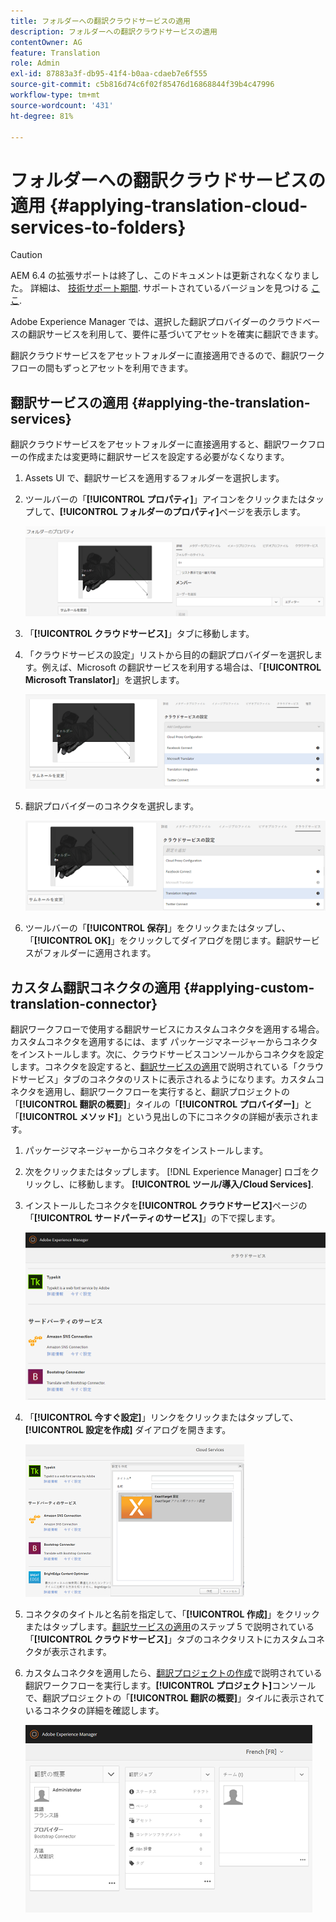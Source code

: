```yaml
---
title: フォルダーへの翻訳クラウドサービスの適用
description: フォルダーへの翻訳クラウドサービスの適用
contentOwner: AG
feature: Translation
role: Admin
exl-id: 87883a3f-db95-41f4-b0aa-cdaeb7e6f555
source-git-commit: c5b816d74c6f02f85476d16868844f39b4c47996
workflow-type: tm+mt
source-wordcount: '431'
ht-degree: 81%

---
```


# フォルダーへの翻訳クラウドサービスの適用 {#applying-translation-cloud-services-to-folders}

>[!CAUTION]
>
>AEM 6.4 の拡張サポートは終了し、このドキュメントは更新されなくなりました。 詳細は、 [技術サポート期間](https://helpx.adobe.com/jp/support/programs/eol-matrix.html). サポートされているバージョンを見つける [ここ](https://experienceleague.adobe.com/docs/?lang=ja).

Adobe Experience Manager では、選択した翻訳プロバイダーのクラウドベースの翻訳サービスを利用して、要件に基づいてアセットを確実に翻訳できます。

翻訳クラウドサービスをアセットフォルダーに直接適用できるので、翻訳ワークフローの間もずっとアセットを利用できます。

## 翻訳サービスの適用 {#applying-the-translation-services}

翻訳クラウドサービスをアセットフォルダーに直接適用すると、翻訳ワークフローの作成または変更時に翻訳サービスを設定する必要がなくなります。

1. Assets UI で、翻訳サービスを適用するフォルダーを選択します。
1. ツールバーの「**[!UICONTROL プロパティ]**」アイコンをクリックまたはタップして、**[!UICONTROL フォルダーのプロパティ]**&#x200B;ページを表示します。

   ![chlimage_1-215](assets/chlimage_1-215.png)

1. 「**[!UICONTROL クラウドサービス]**」タブに移動します。
1. 「クラウドサービスの設定」リストから目的の翻訳プロバイダーを選択します。例えば、Microsoft の翻訳サービスを利用する場合は、「**[!UICONTROL Microsoft Translator]**」を選択します。

   ![chlimage_1-216](assets/chlimage_1-216.png)

1. 翻訳プロバイダーのコネクタを選択します。

   ![chlimage_1-217](assets/chlimage_1-217.png)

1. ツールバーの「**[!UICONTROL 保存]**」をクリックまたはタップし、「**[!UICONTROL OK]**」をクリックしてダイアログを閉じます。翻訳サービスがフォルダーに適用されます。

## カスタム翻訳コネクタの適用  {#applying-custom-translation-connector}

翻訳ワークフローで使用する翻訳サービスにカスタムコネクタを適用する場合。カスタムコネクタを適用するには、まず パッケージマネージャーからコネクタをインストールします。次に、クラウドサービスコンソールからコネクタを設定します。コネクタを設定すると、[翻訳サービスの適用](transition-cloud-services.md#applying-the-translation-services)で説明されている「クラウドサービス」タブのコネクタのリストに表示されるようになります。カスタムコネクタを適用し、翻訳ワークフローを実行すると、翻訳プロジェクトの「**[!UICONTROL 翻訳の概要]**」タイルの「**[!UICONTROL プロバイダー]**」と「**[!UICONTROL メソッド]**」という見出しの下にコネクタの詳細が表示されます。

1. パッケージマネージャーからコネクタをインストールします。
1. 次をクリックまたはタップします。 [!DNL Experience Manager] ロゴをクリックし、に移動します。 **[!UICONTROL ツール/導入/Cloud Services]**.
1. インストールしたコネクタを&#x200B;**[!UICONTROL クラウドサービス]**&#x200B;ページの「**[!UICONTROL サードパーティのサービス]**」の下で探します。

   ![chlimage_1-218](assets/chlimage_1-218.png)

1. 「**[!UICONTROL 今すぐ設定]**」リンクをクリックまたはタップして、 **[!UICONTROL 設定を作成]** ダイアログを開きます。

   ![chlimage_1-219](assets/chlimage_1-219.png)

1. コネクタのタイトルと名前を指定して、「**[!UICONTROL 作成]**」をクリックまたはタップします。[翻訳サービスの適用](#applying-the-translation-services)のステップ 5 で説明されている「**[!UICONTROL クラウドサービス]**」タブのコネクタリストにカスタムコネクタが表示されます。
1. カスタムコネクタを適用したら、[翻訳プロジェクトの作成](translation-projects.md)で説明されている翻訳ワークフローを実行します。**[!UICONTROL プロジェクト]**&#x200B;コンソールで、翻訳プロジェクトの「**[!UICONTROL 翻訳の概要]**」タイルに表示されているコネクタの詳細を確認します。

   ![chlimage_1-220](assets/chlimage_1-220.png)
